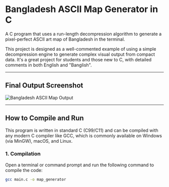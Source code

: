 # Bangladesh ASCII Map Generator in C

A C program that uses a run-length decompression algorithm to generate a pixel-perfect ASCII art map of Bangladesh in the terminal.

This project is designed as a well-commented example of using a simple decompression engine to generate complex visual output from compact data. It's a great project for students and those new to C, with detailed comments in both English and "Banglish".

---

## Final Output Screenshot

![Bangladesh ASCII Map Output](https://imgur.com/a/IiXpWmg)

---

## How to Compile and Run

This program is written in standard C (C99/C11) and can be compiled with any modern C compiler like GCC, which is commonly available on Windows (via MinGW), macOS, and Linux.

### 1. Compilation

Open a terminal or command prompt and run the following command to compile the code:

```sh
gcc main.c -o map_generator
